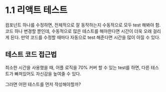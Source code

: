 # 1.1 리액트 테스트

컴포넌트 하나를 수정하면, 전체적으로 잘 동작하는지 수동적으로 모두 test 해봐야 함. 코드 하나 변경할 뿐인데, 수동적으로 많은 테스트를 해야한다면 시간이 더욱 오래 걸리게 된다.
만약 코드를 수정할 때마다 자동으로 test 해준다면 시간을 많이 아낄 수 있다.

## 테스트 코드 접근법

최소한 시간을 사용했을 때, 어플 로직을 70% 커버 할 수 있는 test를 하면, 다른 테스트가 빠져있어도 자신감을 높여줄 수 있다.

그러면 어떤 테스트를 먼저 작성해야할까?
